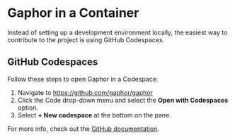 # Gaphor in a Container

Instead of setting up a development environment locally, the easiest way
to contribute to the project is using GitHub Codespaces.

## GitHub Codespaces

Follow these steps to open Gaphor in a Codespace:
1. Navigate to https://github.com/gaphor/gaphor
1. Click the Code drop-down menu and select the **Open with Codespaces** option.
1. Select **+ New codespace** at the bottom on the pane.

For more info, check out the [GitHub documentation](https://docs.github.com/en/free-pro-team@latest/github/developing-online-with-codespaces/creating-a-codespace#creating-a-codespace).
